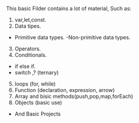 This basic Filder contains a lot of material,
Such as:

1. var,let,const.
2. Data tipes.

- Primitive data types.
  -Non-primitive data types.

3. Operators.
4. Conditionals.

- if else if.
- switch ,? (ternary)

5. loops (for, while)
6. Function (declaration, expression, arrow)
7. Array and bisic methods(push,pop,map,forEach)
8. Objects (basic use)

- And Basic Projects
